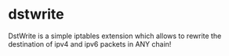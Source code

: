 # dstwrite
DstWrite is a simple iptables extension which allows to rewrite the destination of ipv4 and ipv6 packets in ANY chain!
